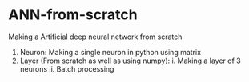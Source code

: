 # ANN-from-scratch
Making a Artificial deep neural network from scratch
1. Neuron:
  Making a single neuron in python using matrix
2. Layer (From scratch as well as using numpy): 
  i.  Making a layer of 3 neurons 
  ii. Batch processing 
